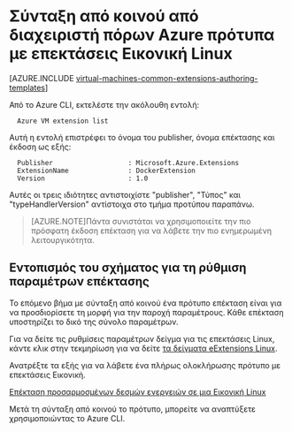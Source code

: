 <properties
   pageTitle="Σύνταξη από κοινού πρότυπα με επεκτάσεις Εικονική Linux | Microsoft Azure"
   description="Μάθετε περισσότερα σχετικά με τη σύνταξη από κοινού από διαχειριστή πόρων Azure πρότυπα με επεκτάσεις για ΣΠΣ Linux"
   services="virtual-machines-linux"
   documentationCenter=""
   authors="kundanap"
   manager="timlt"
   editor=""
   tags="azure-resource-manager"/>

<tags
   ms.service="virtual-machines-linux"
   ms.devlang="na"
   ms.topic="article"
   ms.tgt_pltfrm="vm-linux"
   ms.workload="infrastructure-services"
   ms.date="03/29/2016"
   ms.author="kundanap"/>

# <a name="authoring-azure-resource-manager-templates-with-linux-vm-extensions"></a>Σύνταξη από κοινού από διαχειριστή πόρων Azure πρότυπα με επεκτάσεις Εικονική Linux

[AZURE.INCLUDE [virtual-machines-common-extensions-authoring-templates](../../includes/virtual-machines-common-extensions-authoring-templates.md)]

Από το Azure CLI, εκτελέστε την ακόλουθη εντολή:

      Azure VM extension list

Αυτή η εντολή επιστρέφει το όνομα του publisher, όνομα επέκτασης και έκδοση ως εξής:

      Publisher                   : Microsoft.Azure.Extensions  
      ExtensionName               : DockerExtension
      Version                     : 1.0

Αυτές οι τρεις ιδιότητες αντιστοιχίστε "publisher", "Τύπος" και "typeHandlerVersion" αντίστοιχα στο τμήμα προτύπου παραπάνω.

>[AZURE.NOTE]Πάντα συνιστάται να χρησιμοποιείτε την πιο πρόσφατη έκδοση επέκταση για να λάβετε την πιο ενημερωμένη λειτουργικότητα.

## <a name="identifying-the-schema-for-the-extension-configuration-parameters"></a>Εντοπισμός του σχήματος για τη ρύθμιση παραμέτρων επέκτασης

Το επόμενο βήμα με σύνταξη από κοινού ένα πρότυπο επέκταση είναι για να προσδιορίσετε τη μορφή για την παροχή παραμέτρους. Κάθε επέκταση υποστηρίζει το δικό της σύνολο παραμέτρων.

Για να δείτε τις ρυθμίσεις παραμέτρων δείγμα για τις επεκτάσεις Linux, κάντε κλικ στην τεκμηρίωση για να δείτε [τα δείγματα eExtensions Linux](virtual-machines-linux-extensions-configuration-samples.md).

Ανατρέξτε τα εξής για να λάβετε ένα πλήρως ολοκλήρωσης πρότυπο με επεκτάσεις Εικονική.

[Επέκταση προσαρμοσμένων δεσμών ενεργειών σε μια Εικονική Linux](https://github.com/Azure/azure-quickstart-templates/blob/b1908e74259da56a92800cace97350af1f1fc32b/mongodb-on-ubuntu/azuredeploy.json/)

Μετά τη σύνταξη από κοινού το πρότυπο, μπορείτε να αναπτύξετε χρησιμοποιώντας το Azure CLI.
